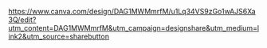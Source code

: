 https://www.canva.com/design/DAG1MWMmrfM/u1Lq34VS9zGo1wAJS6Xa3Q/edit?utm_content=DAG1MWMmrfM&utm_campaign=designshare&utm_medium=link2&utm_source=sharebutton